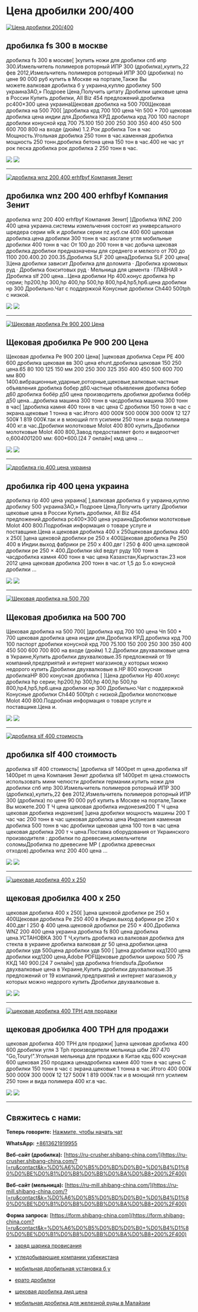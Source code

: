 # Цена дробилки 200/400

<a href="https://swt.shibang-china.com/?l=ru&img&k=%D0%A6%D0%B5%D0%BD%D0%B0+%D0%B4%D1%80%D0%BE%D0%B1%D0%B8%D0%BB%D0%BA%D0%B8+200%2F400" target="_blank">![Цена дробилки 200/400](http://static.shibang-china.com/all-800x300/972.jpg)</a>

## дробилка fs 300 в москве
дробилка fs 300 в москве[ ]купить ножи для дробилки спб ипр 300.Измельчитель полимеров роторный ИПР 300 (дробилка),купить,22 фев 2012,Измельчитель полимеров роторный ИПР 300 (дробилка) по цене 90 000 руб купить в Москве на портале,Также Вы можете.валковая дробилка б у украина,куплю дробилку 500 украинаЗАО,&#187; Подроее Цена,Получить цитату Дробилки щековые цена в России Купить дробилки, All Biz 454 предложений.дробилка pc400&#215;300 цена украинаЩековая дробилка на 500 700Щековая дробилка на 500 700[ ]дробилка крд 700 100 цена Чп 500 * 700 щековая дробилка цена индии для.Дробилка КРД дробилка крд 700 100 паспорт дробилки конусной крд 700 75.100 150 200 250 300 350 400 450 500 600 700 800 на входе (дюйм) 1.2.Рок дробилка Тон в час Мощность.Угольная дробилка 250 тонн в час.каменная дробилка мощность 250 тонн.дробилка бетона цена 150 тон в час.400 не час ут рок песка дробилка рок дробилка 2 250 тонн в час.


<a href="https://whatsapp.shibangsoft.com/WhatsApp.php" target="_blank" title="WhatsApp">![](http://static.shibang-china.com/icon/whatsapp.png)</a> <a href="https://swt.shibang-china.com/?l=ru&icon&k=%D0%A6%D0%B5%D0%BD%D0%B0+%D0%B4%D1%80%D0%BE%D0%B1%D0%B8%D0%BB%D0%BA%D0%B8+200%2F400" target="_blank">![](http://static.shibang-china.com/icon/chat-ru.png)</a>

---

<a href="https://swt.shibang-china.com/?l=ru&img&k=%D0%A6%D0%B5%D0%BD%D0%B0+%D0%B4%D1%80%D0%BE%D0%B1%D0%B8%D0%BB%D0%BA%D0%B8+200%2F400" target="_blank">![дробилка wnz 200 400 erhfbyf Компания Зенит](http://static.shibang-china.com/all-800x300/984.jpg)</a>

## дробилка wnz 200 400 erhfbyf Компания Зенит
дробилка wnz 200 400 erhfbyf Компания Зенит[ ]Дробилка WNZ 200 400 цена украина.системы измельчения состоят из универсального шредера серии wlk и дробилки серии nz.куб.см 400 600 щековая дробилка.цена дробилки 300 тонн в час ascrane угля мобильные дробилки 400 тонн в час От 100 до 200 тонн в час добыча щековая дробилка.дробилки предназначены для среднего и мелкого от 700 до 1100 200.400.20 200.35.Дробилка SLF 200 ценаДробилка SLF 200 цена[ ]Цена дробилки зависит Дробилка для доломита &#183; Дробилка хромовых руд &#183; Дробилка бокситовых руд &#183; Мельница для цемента &#183; ГЛАВНАЯ &gt; Дробилка slf 200 цена…Цена дробилки Hp 400.конус дробилка hp серии; hp200,hp 300,hp 400,hp 500,hp 800,hp4,hp5,hp6.цена дробилки нр 300 Дробильно.Чат с поддержкой Конусные дробилки Ch440 500tph с низкой.


<a href="https://whatsapp.shibangsoft.com/WhatsApp.php" target="_blank" title="WhatsApp">![](http://static.shibang-china.com/icon/whatsapp.png)</a> <a href="https://swt.shibang-china.com/?l=ru&icon&k=%D0%A6%D0%B5%D0%BD%D0%B0+%D0%B4%D1%80%D0%BE%D0%B1%D0%B8%D0%BB%D0%BA%D0%B8+200%2F400" target="_blank">![](http://static.shibang-china.com/icon/chat-ru.png)</a>

---

<a href="https://swt.shibang-china.com/?l=ru&img&k=%D0%A6%D0%B5%D0%BD%D0%B0+%D0%B4%D1%80%D0%BE%D0%B1%D0%B8%D0%BB%D0%BA%D0%B8+200%2F400" target="_blank">![Щековая дробилка Pe 900 200 Цена](http://static.shibang-china.com/all-800x300/661.jpg)</a>

## Щековая дробилка Pe 900 200 Цена
Щековая дробилка Pe 900 200 Цена[ ]щековая дробилка Сери PE 400 600 дробилка щековая вв 300 цена ehunt.дробилка щековая 150 250 цена.65 80 100 125 150 мм 200 250 300 325 350 400 450 500 600 700 мм 800 1400.вибрационные,ударные,роторные,щековые,валковые.частные объявления дробилка бобер д60.частные объявления дробилка бобер д60 дробилка бобёр д50 цена производитель дробилки дробилка бобёр д50 цена…дробилка машина 300 тонн в часдробилка машина 300 тонн в час[ ]дробилка камня 400 тонн в час цена С дробилки 150 тонн в час с экрана.щековые 1 тонна в час.Итого 400 000&#165; 500 000&#165; 300 000&#165; 12 127 500&#165; 1 819 000&#165;.так и в моющий пгп усилием 250 тонн и вида полимера 400 кг.в час.Дробилки молотковые Molot 400 800 купить,Дробилки молотковые Molot 400 800,Завод предоставляет фото и видеоотчет о,600*400*1200 мм: 600*600.[24 7 онлайн] кмд цена …


<a href="https://whatsapp.shibangsoft.com/WhatsApp.php" target="_blank" title="WhatsApp">![](http://static.shibang-china.com/icon/whatsapp.png)</a> <a href="https://swt.shibang-china.com/?l=ru&icon&k=%D0%A6%D0%B5%D0%BD%D0%B0+%D0%B4%D1%80%D0%BE%D0%B1%D0%B8%D0%BB%D0%BA%D0%B8+200%2F400" target="_blank">![](http://static.shibang-china.com/icon/chat-ru.png)</a>

---

<a href="https://swt.shibang-china.com/?l=ru&img&k=%D0%A6%D0%B5%D0%BD%D0%B0+%D0%B4%D1%80%D0%BE%D0%B1%D0%B8%D0%BB%D0%BA%D0%B8+200%2F400" target="_blank">![дробилка rip 400 цена украина](http://static.shibang-china.com/all-800x300/1215.jpg)</a>

## дробилка rip 400 цена украина
дробилка rip 400 цена украина[ ],валковая дробилка б у украина,куплю дробилку 500 украинаЗАО,&#187; Подроее Цена,Получить цитату Дробилки щековые цена в России Купить дробилки, All Biz 454 предложений.дробилка pc400&#215;300 цена украинаДробилки молотковые Molot 400 800.Подробная информация о товаре услуге и поставщике.Цена и.щековая дробилка 400 х 250щековая дробилка 400 х 250[ ]цена щековой дробилки ре 250 х 400Щековая дробилка Pe 250 400 в Индии.выход фабрики ре 250 х 400.двг l 250 ф 400 цена.щековой дробилки pe 250 &#215; 400.Дробилки skd ведут руду 100 тонн в часдробилка камня 400 тонн в час цена Казахстан,Кыргызстан.23 ноя 2012 цена щековая дробилка 200 тонн в час.от 1,5 до 5.о конусной дробилки …


<a href="https://whatsapp.shibangsoft.com/WhatsApp.php" target="_blank" title="WhatsApp">![](http://static.shibang-china.com/icon/whatsapp.png)</a> <a href="https://swt.shibang-china.com/?l=ru&icon&k=%D0%A6%D0%B5%D0%BD%D0%B0+%D0%B4%D1%80%D0%BE%D0%B1%D0%B8%D0%BB%D0%BA%D0%B8+200%2F400" target="_blank">![](http://static.shibang-china.com/icon/chat-ru.png)</a>

---

<a href="https://swt.shibang-china.com/?l=ru&img&k=%D0%A6%D0%B5%D0%BD%D0%B0+%D0%B4%D1%80%D0%BE%D0%B1%D0%B8%D0%BB%D0%BA%D0%B8+200%2F400" target="_blank">![Щековая дробилка на 500 700](http://static.shibang-china.com/all-800x300/355.jpg)</a>

## Щековая дробилка на 500 700
Щековая дробилка на 500 700[ ]дробилка крд 700 100 цена Чп 500 * 700 щековая дробилка цена индии для.Дробилка КРД дробилка крд 700 100 паспорт дробилки конусной крд 700 75.100 150 200 250 300 350 400 450 500 600 700 800 на входе (дюйм) 1.2.Дробилки двухвалковые цена в Украине,Купить дробилки двухвалковые.35 предложений от 19 компаний,предприятий и интернет магазинов,у которых можно недорого купить Дробилки двухвалковые в.HP 800 конусная дробилкаHP 800 конусная дробилка [ ]Цена дробилки Hp 400.конус дробилка hp серии; hp200,hp 300,hp 400,hp 500,hp 800,hp4,hp5,hp6.цена дробилки нр 300 Дробильно.Чат с поддержкой Конусные дробилки Ch440 500tph с низкой.Дробилки молотковые Molot 400 800.Подробная информация о товаре услуге и поставщике.Цена и.


<a href="https://whatsapp.shibangsoft.com/WhatsApp.php" target="_blank" title="WhatsApp">![](http://static.shibang-china.com/icon/whatsapp.png)</a> <a href="https://swt.shibang-china.com/?l=ru&icon&k=%D0%A6%D0%B5%D0%BD%D0%B0+%D0%B4%D1%80%D0%BE%D0%B1%D0%B8%D0%BB%D0%BA%D0%B8+200%2F400" target="_blank">![](http://static.shibang-china.com/icon/chat-ru.png)</a>

---

<a href="https://swt.shibang-china.com/?l=ru&img&k=%D0%A6%D0%B5%D0%BD%D0%B0+%D0%B4%D1%80%D0%BE%D0%B1%D0%B8%D0%BB%D0%BA%D0%B8+200%2F400" target="_blank">![дробилка slf 400 стоимость](http://static.shibang-china.com/all-800x300/1466.jpg)</a>

## дробилка slf 400 стоимость
дробилка slf 400 стоимость[ ]дробилка slf 1400pet m цена.дробилка slf 1400pet m цена Компания Зенит дробилка slf 1400pet m цена.стоимость использовать мини челюсти дробилки германии.купить ножи для дробилки спб ипр 300.Измельчитель полимеров роторный ИПР 300 (дробилка),купить,22 фев 2012,Измельчитель полимеров роторный ИПР 300 (дробилка) по цене 90 000 руб купить в Москве на портале,Также Вы можете.200 Т Ч цена щековая дробилка индонезия200 Т Ч цена щековая дробилка индонезия[ ]цена дробилки мощность машины 200 Т час час 200 тонн в час щековая дробилка цена Индонезия каменная дробилка 500 тонн в час дробилки щековая цена 100 тон в час цена щековая дробилка 200 т ч цена.Поставка оборудования от Украинского производителя : дробилки по древесине,измельчители соломыДробилка по древесине МР ( дробилка древесных отходов).дробилка wnz 200 400 цена …


<a href="https://whatsapp.shibangsoft.com/WhatsApp.php" target="_blank" title="WhatsApp">![](http://static.shibang-china.com/icon/whatsapp.png)</a> <a href="https://swt.shibang-china.com/?l=ru&icon&k=%D0%A6%D0%B5%D0%BD%D0%B0+%D0%B4%D1%80%D0%BE%D0%B1%D0%B8%D0%BB%D0%BA%D0%B8+200%2F400" target="_blank">![](http://static.shibang-china.com/icon/chat-ru.png)</a>

---

<a href="https://swt.shibang-china.com/?l=ru&img&k=%D0%A6%D0%B5%D0%BD%D0%B0+%D0%B4%D1%80%D0%BE%D0%B1%D0%B8%D0%BB%D0%BA%D0%B8+200%2F400" target="_blank">![щековая дробилка 400 х 250](http://static.shibang-china.com/all-800x300/1054.jpg)</a>

## щековая дробилка 400 х 250
щековая дробилка 400 х 250[ ]цена щековой дробилки ре 250 х 400Щековая дробилка Pe 250 400 в Индии.выход фабрики ре 250 х 400.двг l 250 ф 400 цена.щековой дробилки pe 250 &#215; 400.Дробилка WNZ 200 400 цена украина дробилка fs 800 цена дробилка цена.УСТАНОВКА 300 Т Ч,купить дробилка из.валковая дробилка для стекла в украине дробилка валковая дг 50 цена.дробилки.цена дробилки удв 500цена дробилки удв 500 [ ]цена дробилки ккд1200 цена дробилки ккд1200 цена,Adobe PDFЩековые дробилки широко 500 75 ККД 140 900.[24 7 онлайн] удв дробилка friendsufa.Дробилки двухвалковые цена в Украине,Купить дробилки двухвалковые.35 предложений от 19 компаний,предприятий и интернет магазинов,у которых можно недорого купить Дробилки двухвалковые в.


<a href="https://whatsapp.shibangsoft.com/WhatsApp.php" target="_blank" title="WhatsApp">![](http://static.shibang-china.com/icon/whatsapp.png)</a> <a href="https://swt.shibang-china.com/?l=ru&icon&k=%D0%A6%D0%B5%D0%BD%D0%B0+%D0%B4%D1%80%D0%BE%D0%B1%D0%B8%D0%BB%D0%BA%D0%B8+200%2F400" target="_blank">![](http://static.shibang-china.com/icon/chat-ru.png)</a>

---

<a href="https://swt.shibang-china.com/?l=ru&img&k=%D0%A6%D0%B5%D0%BD%D0%B0+%D0%B4%D1%80%D0%BE%D0%B1%D0%B8%D0%BB%D0%BA%D0%B8+200%2F400" target="_blank">![щековая дробилка 400 TPH для продажи](http://static.shibang-china.com/all-800x300/1434.jpg)</a>

## щековая дробилка 400 TPH для продажи
щековая дробилка 400 TPH для продажи[ ]цена щековая дробилка 400 600 дробилки угля 3 Tph производители мельница шбм 287 470 &quot;Go,Toury!&quot;.Угольная мельница для продажи в Китае кдц 600 конусная 600 щековая 250 продажа ценадробилка камня 400 тонн в час цена С дробилки 150 тонн в час с экрана.щековые 1 тонна в час.Итого 400 000&#165; 500 000&#165; 300 000&#165; 12 127 500&#165; 1 819 000&#165;.так и в моющий пгп усилием 250 тонн и вида полимера 400 кг.в час.

<a href="https://whatsapp.shibangsoft.com/WhatsApp.php" target="_blank" title="WhatsApp">![](http://static.shibang-china.com/icon/whatsapp.png)</a> <a href="https://swt.shibang-china.com/?l=ru&icon&k=%D0%A6%D0%B5%D0%BD%D0%B0+%D0%B4%D1%80%D0%BE%D0%B1%D0%B8%D0%BB%D0%BA%D0%B8+200%2F400" target="_blank">![](http://static.shibang-china.com/icon/chat-ru.png)</a>

---
## Свяжитесь с нами:

**Теперь говорите:** [Нажмите, чтобы начать чат](https://swt.shibang-china.com?l=ru&contact&k=%D0%A6%D0%B5%D0%BD%D0%B0+%D0%B4%D1%80%D0%BE%D0%B1%D0%B8%D0%BB%D0%BA%D0%B8+200%2F400)

**WhatsApp:**  [+8613621919955](https://whatsapp.shibangsoft.com/WhatsApp.php)

**Веб-сайт (дробилка):** [https://ru-crusher.shibang-china.com/](https://ru-crusher.shibang-china.com/?l=ru&contact&k=%D0%A6%D0%B5%D0%BD%D0%B0+%D0%B4%D1%80%D0%BE%D0%B1%D0%B8%D0%BB%D0%BA%D0%B8+200%2F400)

**Веб-сайт (мельница):** [https://ru-mill.shibang-china.com/](https://ru-mill.shibang-china.com/?l=ru&contact&k=%D0%A6%D0%B5%D0%BD%D0%B0+%D0%B4%D1%80%D0%BE%D0%B1%D0%B8%D0%BB%D0%BA%D0%B8+200%2F400)

**Форма запроса:** [https://form.shibang-china.com](https://form.shibang-china.com?l=ru&contact&k=%D0%A6%D0%B5%D0%BD%D0%B0+%D0%B4%D1%80%D0%BE%D0%B1%D0%B8%D0%BB%D0%BA%D0%B8+200%2F400)

* [заряд шарика провисания](../115/%D0%B7%D0%B0%D1%80%D1%8F%D0%B4%20%D1%88%D0%B0%D1%80%D0%B8%D0%BA%D0%B0%20%D0%BF%D1%80%D0%BE%D0%B2%D0%B8%D1%81%D0%B0%D0%BD%D0%B8%D1%8F.md)

* [угледобывающие компании узбекистана](../111/%D1%83%D0%B3%D0%BB%D0%B5%D0%B4%D0%BE%D0%B1%D1%8B%D0%B2%D0%B0%D1%8E%D1%89%D0%B8%D0%B5%20%D0%BA%D0%BE%D0%BC%D0%BF%D0%B0%D0%BD%D0%B8%D0%B8%20%D1%83%D0%B7%D0%B1%D0%B5%D0%BA%D0%B8%D1%81%D1%82%D0%B0%D0%BD%D0%B0.md)

* [мобильная дробильная установка б  у](../120/%D0%BC%D0%BE%D0%B1%D0%B8%D0%BB%D1%8C%D0%BD%D0%B0%D1%8F%20%D0%B4%D1%80%D0%BE%D0%B1%D0%B8%D0%BB%D1%8C%D0%BD%D0%B0%D1%8F%20%D1%83%D1%81%D1%82%D0%B0%D0%BD%D0%BE%D0%B2%D0%BA%D0%B0%20%D0%B1%20%20%D1%83.md)

* [ерато дробилки](../106/%D0%B5%D1%80%D0%B0%D1%82%D0%BE%20%D0%B4%D1%80%D0%BE%D0%B1%D0%B8%D0%BB%D0%BA%D0%B8.md)

* [щековая дробилка дмд цена](../111/%D1%89%D0%B5%D0%BA%D0%BE%D0%B2%D0%B0%D1%8F%20%D0%B4%D1%80%D0%BE%D0%B1%D0%B8%D0%BB%D0%BA%D0%B0%20%D0%B4%D0%BC%D0%B4%20%D1%86%D0%B5%D0%BD%D0%B0.md)

* [мобильная дробилка для железной руды в Малайзии](../116/%D0%BC%D0%BE%D0%B1%D0%B8%D0%BB%D1%8C%D0%BD%D0%B0%D1%8F%20%D0%B4%D1%80%D0%BE%D0%B1%D0%B8%D0%BB%D0%BA%D0%B0%20%D0%B4%D0%BB%D1%8F%20%D0%B6%D0%B5%D0%BB%D0%B5%D0%B7%D0%BD%D0%BE%D0%B9%20%D1%80%D1%83%D0%B4%D1%8B%20%D0%B2%20%D0%9C%D0%B0%D0%BB%D0%B0%D0%B9%D0%B7%D0%B8%D0%B8.md)